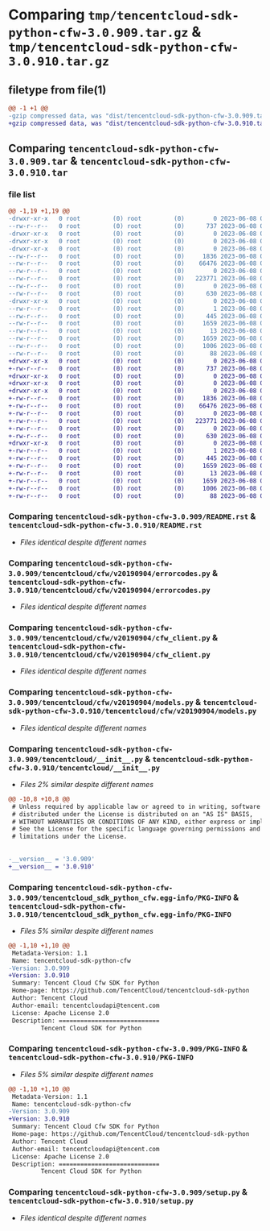# Comparing `tmp/tencentcloud-sdk-python-cfw-3.0.909.tar.gz` & `tmp/tencentcloud-sdk-python-cfw-3.0.910.tar.gz`

## filetype from file(1)

```diff
@@ -1 +1 @@
-gzip compressed data, was "dist/tencentcloud-sdk-python-cfw-3.0.909.tar", last modified: Thu Jun  8 00:20:20 2023, max compression
+gzip compressed data, was "dist/tencentcloud-sdk-python-cfw-3.0.910.tar", last modified: Thu Jun  8 09:05:51 2023, max compression
```

## Comparing `tencentcloud-sdk-python-cfw-3.0.909.tar` & `tencentcloud-sdk-python-cfw-3.0.910.tar`

### file list

```diff
@@ -1,19 +1,19 @@
-drwxr-xr-x   0 root         (0) root         (0)        0 2023-06-08 00:20:20.000000 tencentcloud-sdk-python-cfw-3.0.909/
--rw-r--r--   0 root         (0) root         (0)      737 2023-06-08 00:20:20.000000 tencentcloud-sdk-python-cfw-3.0.909/README.rst
-drwxr-xr-x   0 root         (0) root         (0)        0 2023-06-08 00:20:20.000000 tencentcloud-sdk-python-cfw-3.0.909/tencentcloud/
-drwxr-xr-x   0 root         (0) root         (0)        0 2023-06-08 00:20:20.000000 tencentcloud-sdk-python-cfw-3.0.909/tencentcloud/cfw/
-drwxr-xr-x   0 root         (0) root         (0)        0 2023-06-08 00:20:20.000000 tencentcloud-sdk-python-cfw-3.0.909/tencentcloud/cfw/v20190904/
--rw-r--r--   0 root         (0) root         (0)     1836 2023-06-08 00:20:20.000000 tencentcloud-sdk-python-cfw-3.0.909/tencentcloud/cfw/v20190904/errorcodes.py
--rw-r--r--   0 root         (0) root         (0)    66476 2023-06-08 00:20:20.000000 tencentcloud-sdk-python-cfw-3.0.909/tencentcloud/cfw/v20190904/cfw_client.py
--rw-r--r--   0 root         (0) root         (0)        0 2023-06-08 00:20:20.000000 tencentcloud-sdk-python-cfw-3.0.909/tencentcloud/cfw/v20190904/__init__.py
--rw-r--r--   0 root         (0) root         (0)   223771 2023-06-08 00:20:20.000000 tencentcloud-sdk-python-cfw-3.0.909/tencentcloud/cfw/v20190904/models.py
--rw-r--r--   0 root         (0) root         (0)        0 2023-06-08 00:20:20.000000 tencentcloud-sdk-python-cfw-3.0.909/tencentcloud/cfw/__init__.py
--rw-r--r--   0 root         (0) root         (0)      630 2023-06-08 00:20:20.000000 tencentcloud-sdk-python-cfw-3.0.909/tencentcloud/__init__.py
-drwxr-xr-x   0 root         (0) root         (0)        0 2023-06-08 00:20:20.000000 tencentcloud-sdk-python-cfw-3.0.909/tencentcloud_sdk_python_cfw.egg-info/
--rw-r--r--   0 root         (0) root         (0)        1 2023-06-08 00:20:20.000000 tencentcloud-sdk-python-cfw-3.0.909/tencentcloud_sdk_python_cfw.egg-info/dependency_links.txt
--rw-r--r--   0 root         (0) root         (0)      445 2023-06-08 00:20:20.000000 tencentcloud-sdk-python-cfw-3.0.909/tencentcloud_sdk_python_cfw.egg-info/SOURCES.txt
--rw-r--r--   0 root         (0) root         (0)     1659 2023-06-08 00:20:20.000000 tencentcloud-sdk-python-cfw-3.0.909/tencentcloud_sdk_python_cfw.egg-info/PKG-INFO
--rw-r--r--   0 root         (0) root         (0)       13 2023-06-08 00:20:20.000000 tencentcloud-sdk-python-cfw-3.0.909/tencentcloud_sdk_python_cfw.egg-info/top_level.txt
--rw-r--r--   0 root         (0) root         (0)     1659 2023-06-08 00:20:20.000000 tencentcloud-sdk-python-cfw-3.0.909/PKG-INFO
--rw-r--r--   0 root         (0) root         (0)     1006 2023-06-08 00:20:20.000000 tencentcloud-sdk-python-cfw-3.0.909/setup.py
--rw-r--r--   0 root         (0) root         (0)       88 2023-06-08 00:20:20.000000 tencentcloud-sdk-python-cfw-3.0.909/setup.cfg
+drwxr-xr-x   0 root         (0) root         (0)        0 2023-06-08 09:05:51.000000 tencentcloud-sdk-python-cfw-3.0.910/
+-rw-r--r--   0 root         (0) root         (0)      737 2023-06-08 09:05:51.000000 tencentcloud-sdk-python-cfw-3.0.910/README.rst
+drwxr-xr-x   0 root         (0) root         (0)        0 2023-06-08 09:05:51.000000 tencentcloud-sdk-python-cfw-3.0.910/tencentcloud/
+drwxr-xr-x   0 root         (0) root         (0)        0 2023-06-08 09:05:51.000000 tencentcloud-sdk-python-cfw-3.0.910/tencentcloud/cfw/
+drwxr-xr-x   0 root         (0) root         (0)        0 2023-06-08 09:05:51.000000 tencentcloud-sdk-python-cfw-3.0.910/tencentcloud/cfw/v20190904/
+-rw-r--r--   0 root         (0) root         (0)     1836 2023-06-08 09:05:51.000000 tencentcloud-sdk-python-cfw-3.0.910/tencentcloud/cfw/v20190904/errorcodes.py
+-rw-r--r--   0 root         (0) root         (0)    66476 2023-06-08 09:05:51.000000 tencentcloud-sdk-python-cfw-3.0.910/tencentcloud/cfw/v20190904/cfw_client.py
+-rw-r--r--   0 root         (0) root         (0)        0 2023-06-08 09:05:51.000000 tencentcloud-sdk-python-cfw-3.0.910/tencentcloud/cfw/v20190904/__init__.py
+-rw-r--r--   0 root         (0) root         (0)   223771 2023-06-08 09:05:51.000000 tencentcloud-sdk-python-cfw-3.0.910/tencentcloud/cfw/v20190904/models.py
+-rw-r--r--   0 root         (0) root         (0)        0 2023-06-08 09:05:51.000000 tencentcloud-sdk-python-cfw-3.0.910/tencentcloud/cfw/__init__.py
+-rw-r--r--   0 root         (0) root         (0)      630 2023-06-08 09:05:51.000000 tencentcloud-sdk-python-cfw-3.0.910/tencentcloud/__init__.py
+drwxr-xr-x   0 root         (0) root         (0)        0 2023-06-08 09:05:51.000000 tencentcloud-sdk-python-cfw-3.0.910/tencentcloud_sdk_python_cfw.egg-info/
+-rw-r--r--   0 root         (0) root         (0)        1 2023-06-08 09:05:51.000000 tencentcloud-sdk-python-cfw-3.0.910/tencentcloud_sdk_python_cfw.egg-info/dependency_links.txt
+-rw-r--r--   0 root         (0) root         (0)      445 2023-06-08 09:05:51.000000 tencentcloud-sdk-python-cfw-3.0.910/tencentcloud_sdk_python_cfw.egg-info/SOURCES.txt
+-rw-r--r--   0 root         (0) root         (0)     1659 2023-06-08 09:05:51.000000 tencentcloud-sdk-python-cfw-3.0.910/tencentcloud_sdk_python_cfw.egg-info/PKG-INFO
+-rw-r--r--   0 root         (0) root         (0)       13 2023-06-08 09:05:51.000000 tencentcloud-sdk-python-cfw-3.0.910/tencentcloud_sdk_python_cfw.egg-info/top_level.txt
+-rw-r--r--   0 root         (0) root         (0)     1659 2023-06-08 09:05:51.000000 tencentcloud-sdk-python-cfw-3.0.910/PKG-INFO
+-rw-r--r--   0 root         (0) root         (0)     1006 2023-06-08 09:05:51.000000 tencentcloud-sdk-python-cfw-3.0.910/setup.py
+-rw-r--r--   0 root         (0) root         (0)       88 2023-06-08 09:05:51.000000 tencentcloud-sdk-python-cfw-3.0.910/setup.cfg
```

### Comparing `tencentcloud-sdk-python-cfw-3.0.909/README.rst` & `tencentcloud-sdk-python-cfw-3.0.910/README.rst`

 * *Files identical despite different names*

### Comparing `tencentcloud-sdk-python-cfw-3.0.909/tencentcloud/cfw/v20190904/errorcodes.py` & `tencentcloud-sdk-python-cfw-3.0.910/tencentcloud/cfw/v20190904/errorcodes.py`

 * *Files identical despite different names*

### Comparing `tencentcloud-sdk-python-cfw-3.0.909/tencentcloud/cfw/v20190904/cfw_client.py` & `tencentcloud-sdk-python-cfw-3.0.910/tencentcloud/cfw/v20190904/cfw_client.py`

 * *Files identical despite different names*

### Comparing `tencentcloud-sdk-python-cfw-3.0.909/tencentcloud/cfw/v20190904/models.py` & `tencentcloud-sdk-python-cfw-3.0.910/tencentcloud/cfw/v20190904/models.py`

 * *Files identical despite different names*

### Comparing `tencentcloud-sdk-python-cfw-3.0.909/tencentcloud/__init__.py` & `tencentcloud-sdk-python-cfw-3.0.910/tencentcloud/__init__.py`

 * *Files 2% similar despite different names*

```diff
@@ -10,8 +10,8 @@
 # Unless required by applicable law or agreed to in writing, software
 # distributed under the License is distributed on an "AS IS" BASIS,
 # WITHOUT WARRANTIES OR CONDITIONS OF ANY KIND, either express or implied.
 # See the License for the specific language governing permissions and
 # limitations under the License.
 
 
-__version__ = '3.0.909'
+__version__ = '3.0.910'
```

### Comparing `tencentcloud-sdk-python-cfw-3.0.909/tencentcloud_sdk_python_cfw.egg-info/PKG-INFO` & `tencentcloud-sdk-python-cfw-3.0.910/tencentcloud_sdk_python_cfw.egg-info/PKG-INFO`

 * *Files 5% similar despite different names*

```diff
@@ -1,10 +1,10 @@
 Metadata-Version: 1.1
 Name: tencentcloud-sdk-python-cfw
-Version: 3.0.909
+Version: 3.0.910
 Summary: Tencent Cloud Cfw SDK for Python
 Home-page: https://github.com/TencentCloud/tencentcloud-sdk-python
 Author: Tencent Cloud
 Author-email: tencentcloudapi@tencent.com
 License: Apache License 2.0
 Description: ============================
         Tencent Cloud SDK for Python
```

### Comparing `tencentcloud-sdk-python-cfw-3.0.909/PKG-INFO` & `tencentcloud-sdk-python-cfw-3.0.910/PKG-INFO`

 * *Files 5% similar despite different names*

```diff
@@ -1,10 +1,10 @@
 Metadata-Version: 1.1
 Name: tencentcloud-sdk-python-cfw
-Version: 3.0.909
+Version: 3.0.910
 Summary: Tencent Cloud Cfw SDK for Python
 Home-page: https://github.com/TencentCloud/tencentcloud-sdk-python
 Author: Tencent Cloud
 Author-email: tencentcloudapi@tencent.com
 License: Apache License 2.0
 Description: ============================
         Tencent Cloud SDK for Python
```

### Comparing `tencentcloud-sdk-python-cfw-3.0.909/setup.py` & `tencentcloud-sdk-python-cfw-3.0.910/setup.py`

 * *Files identical despite different names*

